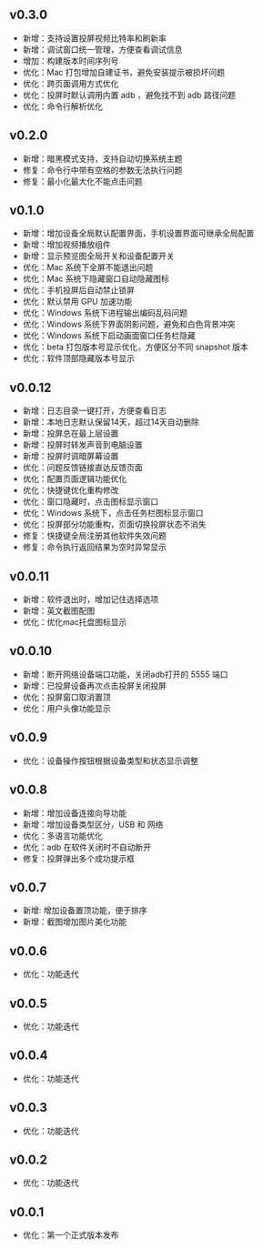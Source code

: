 ## v0.3.0

- 新增：支持设置投屏视频比特率和刷新率
- 新增：调试窗口统一管理，方便查看调试信息
- 增加：构建版本时间序列号
- 优化：Mac 打包增加自建证书，避免安装提示被损坏问题
- 优化：跨页面调用方式优化
- 优化：投屏时默认调用内置 adb ，避免找不到 adb 路径问题
- 优化：命令行解析优化

## v0.2.0

- 新增：暗黑模式支持，支持自动切换系统主题
- 修复：命令行中带有空格的参数无法执行问题
- 修复：最小化最大化不能点击问题

## v0.1.0

- 新增：增加设备全局默认配置界面，手机设置界面可继承全局配置
- 新增：增加视频播放组件
- 新增：显示预览图全局开关和设备配置开关
- 优化：Mac 系统下全屏不能退出问题
- 优化：Mac 系统下隐藏窗口自动隐藏图标
- 优化：手机投屏后自动禁止锁屏
- 优化：默认禁用 GPU 加速功能
- 优化：Windows 系统下进程输出编码乱码问题
- 优化：Windows 系统下界面阴影问题，避免和白色背景冲突
- 优化：Windows 系统下启动画面窗口任务栏隐藏
- 优化：beta 打包版本号显示优化，方便区分不同 snapshot 版本
- 优化：软件顶部隐藏版本号显示

## v0.0.12

- 新增：日志目录一键打开，方便查看日志
- 新增：本地日志默认保留14天，超过14天自动删除
- 新增：投屏总在最上层设置
- 新增：投屏时转发声音到电脑设置
- 新增：投屏时调暗屏幕设置
- 优化：问题反馈链接直达反馈页面
- 优化：配置页面逻辑功能优化
- 优化：快捷键优化重构修改
- 优化：窗口隐藏时，点击图标显示窗口
- 优化：Windows 系统下，点击任务栏图标显示窗口
- 优化：投屏部分功能重构，页面切换投屏状态不消失
- 修复：快捷键全局注册其他软件失效问题
- 修复：命令执行返回结果为空时异常显示

## v0.0.11

- 新增：软件退出时，增加记住选择选项
- 新增：英文截图配图
- 优化：优化mac托盘图标显示

## v0.0.10

- 新增：断开网络设备端口功能，关闭adb打开的 5555 端口
- 新增：已投屏设备再次点击投屏关闭投屏
- 优化：投屏窗口取消置顶
- 优化：用户头像功能显示

## v0.0.9

- 优化：设备操作按钮根据设备类型和状态显示调整

## v0.0.8

- 新增：增加设备连接向导功能
- 新增：增加设备类型区分，USB 和 网络
- 优化：多语言功能优化
- 优化：adb 在软件关闭时不自动断开
- 修复：投屏弹出多个成功提示框

## v0.0.7

- 新增: 增加设备置顶功能，便于排序
- 新增：截图增加图片美化功能

## v0.0.6

- 优化：功能迭代

## v0.0.5

- 优化：功能迭代

## v0.0.4

- 优化：功能迭代

## v0.0.3

- 优化：功能迭代

## v0.0.2

- 优化：功能迭代

## v0.0.1

- 优化：第一个正式版本发布
